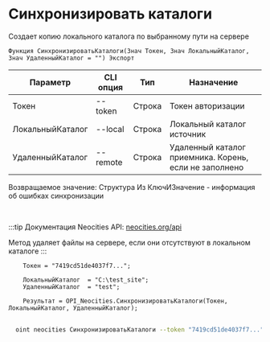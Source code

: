 ﻿---
sidebar_position: 5
---

# Синхронизировать каталоги
 Создает копию локального каталога по выбранному пути на сервере



`Функция СинхронизироватьКаталоги(Знач Токен, Знач ЛокальныйКаталог, Знач УдаленныйКаталог = "") Экспорт`

  | Параметр | CLI опция | Тип | Назначение |
  |-|-|-|-|
  | Токен | --token | Строка | Токен авторизации |
  | ЛокальныйКаталог | --local | Строка | Локальный каталог источник |
  | УдаленныйКаталог | --remote | Строка | Удаленный каталог приемника. Корень, если не заполнено |

  
  Возвращаемое значение:   Структура Из КлючИЗначение - информация об ошибках синхронизации

<br/>

:::tip
Документация Neocities API: [neocities.org/api](https://neocities.org/api)

 Метод удаляет файлы на сервере, если они отсутствуют в локальном каталоге
:::
<br/>


```bsl title="Пример кода"
    Токен = "7419cd51de4037f7...";

    ЛокальныйКаталог  = "C:\test_site";
    УдаленныйКаталог  = "test";

    Результат = OPI_Neocities.СинхронизироватьКаталоги(Токен, ЛокальныйКаталог, УдаленныйКаталог);
```



```sh title="Пример команды CLI"
    
  oint neocities СинхронизироватьКаталоги --token "7419cd51de4037f7..." --local %local% --remote %remote%

```

```json title="Результат"

```
